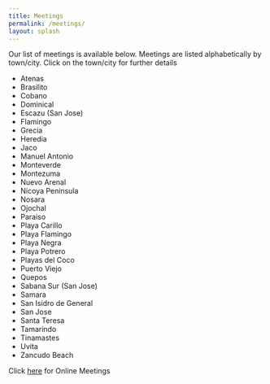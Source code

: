 ```yaml
---
title: Meetings
permalink: /meetings/
layout: splash 
---
```


Our list of meetings is available below. Meetings are listed alphabetically by town/city. Click on the town/city for further details
​
* Atenas
* Brasilito
* Cobano
* Dominical
* Escazu (San Jose)
* Flamingo
* Grecia
* Heredia
* Jaco
* Manuel Antonio
* Monteverde
* Montezuma
* Nuevo Arenal
* Nicoya Peninsula
* Nosara
* Ojochal
* Paraiso
* Playa Carillo
* Playa Flamingo
* Playa Negra
* Playa Potrero
* Playas del Coco
* Puerto Viejo
* Quepos
* Sabana Sur (San Jose)
* Samara
* San Isidro de General
* San Jose
* Santa Teresa
* Tamarindo
* Tinamastes
* Uvita
* Zancudo Beach

Click [here](/online) for Online Meetings
